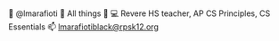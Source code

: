 👋 @lmarafioti
👀 All things 🐍
💻 Revere HS teacher, AP CS Principles, CS Essentials
📫 lmarafiotiblack@rpsk12.org
